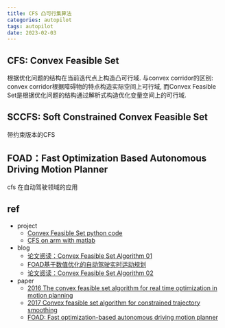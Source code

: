 ```yaml
---
title: CFS 凸可行集算法
categories: autopilot
tags: autopilot
date: 2023-02-03
---
```


## CFS: Convex Feasible Set

根据优化问题的结构在当前迭代点上构造凸可行域. 与convex corridor的区别: convex corridor根据障碍物的特点构造实际空间上可行域, 而Convex Feasible Set是根据优化问题的结构通过解析式构造优化变量空间上的可行域.

## SCCFS: Soft Constrained Convex Feasible Set

带约束版本的CFS

## FOAD：Fast Optimization Based Autonomous Driving Motion Planner

cfs 在自动驾驶领域的应用

## ref

- project
    - [Convex Feasible Set python code](https://github.com/valkyrjaL/Convex_Feasible_Set)
    - [CFS on arm with matlab](https://github.com/changliuliu/CFS)
- blog
    - [论文阅读：Convex Feasible Set Algorithm 01](https://zhuanlan.zhihu.com/p/553262342)
    - [FOAD基于数值优化的自动驾驶实时运动规划](https://www.jiqizhixin.com/articles/2018-10-31-7)
    - [论文阅读：Convex Feasible Set Algorithm 02](https://zhuanlan.zhihu.com/p/561101217)
- paper
    - [2016 The convex feasible set algorithm for real time optimization in motion planning](https://arxiv.org/abs/1709.00627)
    - [2017 Convex feasible set algorithm for constrained trajectory smoothing](https://www.cs.cmu.edu/~cliu6/files/acc17.pdf)
    - [FOAD: Fast optimization-based autonomous driving motion planner]() 